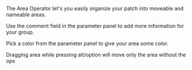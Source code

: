 The Area Operator let's you easily organize your patch into moveable and nameable areas.

Use the comment field in the parameter panel to add more information for your group.

Pick a color from the parameter panel to give your area some color.

Dragging area while pressing alt/option will move only the area without the ops